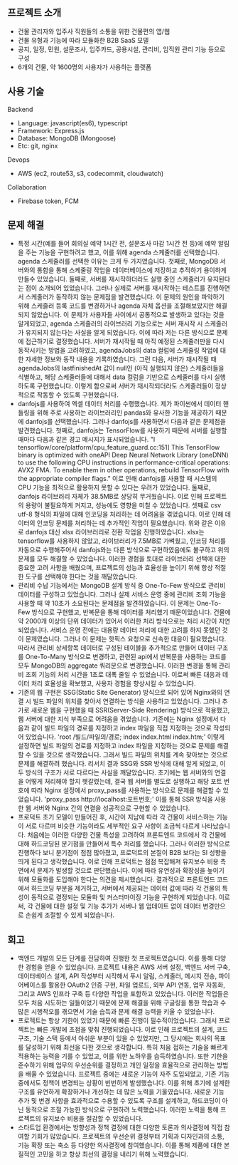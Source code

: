 ## 프로젝트 소개
- 건물 관리자와 입주사 직원들의 소통을 위한 건물편의 앱/웹
- 건물 유형과 기능에 따라 모듈화한 B2B SaaS 모델
- 공지, 일정, 민원, 설문조사, 입주카드, 공용시설, 관리비, 임직원 관리 기능 등으로 구성
- 6개의 건물, 약 1600명의 사용자가 사용하는 플랫폼

## 사용 기술
Backend
- Language: javascript(es6), typescript
- Framework: Express.js
- Database: MongoDB (Mongoose)
- Etc: git, nginx
  
Devops
- AWS (ec2, route53, s3, codecommit, cloudwatch)

Collaboration
- Firebase token, FCM

## 문제 해결
- 특정 시간(예를 들어 회의실 예약 1시간 전, 설문조사 마감 1시간 전 등)에 예약 알림을 주는 기능을 구현하려고 했고, 이를 위해 agenda 스케줄러를 선택했습니다. agenda 스케줄러를 선택한 이유는 크게 두 가지였습니다. 첫째로, MongoDB 서버와의 통합을 통해 스케줄링 작업을 데이터베이스에 저장하고 추적하기 용이하게 만들수 있었습니다. 둘째로, 서버를 재시작하더라도 실행 중인 스케줄러가 유지된다는 점이 소개되어 있었습니다. 그러나 실제로 서버를 재시작하는 테스트를 진행하면서 스케줄러가 동작하지 않는 문제점을 발견했습니다. 이 문제의 원인을 파악하기 위해 스케줄러 등록 코드를 변경하거나 agenda 자체 옵션을 조절해보았지만 해결되지 않았습니다. 이 문제가 사용자들 사이에서 공통적으로 발생하고 있다는 것을 알게되었고, agenda 스케줄러의 라이브러리 기능으로는 서버 재시작 시 스케줄러가 유지되지 않는다는 사실을 알게 되었습니다. 이에 따라 저는 다른 방식으로 문제에 접근하기로 결정했습니다. 서버가 재시작될 때 아직 예정된 스케줄러만을 다시 동작시키는 방법을 고려하였고, agendaJobs의 data 컬럼에 스케줄링 작업에 대한 자세한 정보와 동작 내용을 기록하였습니다. 그런 다음, 서버가 재시작될 때 agendaJobs의 lastfinishedAt 값이 null인 (아직 실행되지 않은) 스케줄러들을 식별하고, 해당 스케줄러들에 대해서 data 컬럼을 기반으로 스케줄러를 다시 실행하도록 구현했습니다. 이렇게 함으로써 서버가 재시작되더라도 스케줄러들이 정상적으로 작동할 수 있도록 구현했습니다.
- danfojs를 사용하여 엑셀 데이터 처리를 수행했습니다. 제가 파이썬에서 데이터 핸들링을 위해 주로 사용하는 라이브러리인 pandas와 유사한 기능을 제공하기 때문에 danfojs를 선택했습니다. 그러나 danfojs를 사용하면서 다음과 같은 문제점을 발견했습니다. 첫째로, danfojs는 TensorFlow를 사용하기 때문에 서버를 실행할 때마다 다음과 같은 경고 메시지가 표시되었습니다. "I tensorflow/core/platform/cpu_feature_guard.cc:151] This TensorFlow binary is optimized with oneAPI Deep Neural Network Library (oneDNN) to use the following CPU instructions in performance-critical operations: AVX2 FMA. To enable them in other operations, rebuild TensorFlow with the appropriate compiler flags." 이로 인해 danfojs를 사용할 때 시스템의 CPU 기능을 최적으로 활용하지 못할 수 있다는 우려가 있었습니다. 둘째로, danfojs 라이브러리 자체가 38.5MB로 상당히 무거웠습니다. 이로 인해 프로젝트의 용량이 불필요하게 커지고, 성능에도 영향을 미칠 수 있었습니다. 셋째로 csv utf-8 형식의 파일에 대해 인코딩을 처리하는 데 어려움을 겪었습니다. 이로 인해 데이터의 인코딩 문제를 처리하는 데 추가적인 작업이 필요했습니다. 위와 같은 이유로 danfojs 대신 xlsx 라이브러리로 전환 작업을 진행하였습니다. xlsx는 tensorflow를 사용하지 않았고, 라이브러리가 7.5MB로 가벼웠고, 인코딩 처리를 자동으로 수행해주어서 danfojs와는 다른 방식으로 구현하였음에도 불구하고 위의 문제를 모두 해결할 수 있었습니다. 이러한 경험을 토대로 라이브러리 선택에 대한 중요한 고려 사항을 배웠으며, 프로젝트의 성능과 효율성을 높이기 위해 항상 적절한 도구를 선택해야 한다는 것을 깨달았습니다.
- 관리비 수납 기능에서는 MongoDB 설계 방식 중 One-To-Few 방식으로 관리비 데이터를 구성하고 있었습니다. 그러나 실제 서비스 운영 중에 관리비 조회 기능을 사용할 때 약 10초가 소요된다는 문제점을 발견하였습니다. 이 문제는 One-To-Few 방식으로 구현했고, 반복문을 통해 데이터를 처리했기 때문이었습니다. 건물에 약 2000개 이상의 단위 데이터가 있어서 이러한 처리 방식으로는 처리 시간이 지연되었습니다. 서비스 운영 전에는 대용량 데이터 처리에 대한 고려를 하지 못했던 것이 문제였습니다. 그러나 이 문제는 핫픽스 요청으로 신속한 대응이 필요했습니다. 따라서 관리비 상세항목 데이터로 구성된 테이블을 추가적으로 만들어 데이터 구조를 One-To-Many 방식으로 변경하고, 관련된 api에서 반복문을 사용하는 코드를 모두 MongoDB의 aggregate 쿼리문으로 변경했습니다. 이러한 변경을 통해 관리비 조회 기능의 처리 시간을 1초로 대폭 줄일 수 있었습니다. 이로써 빠른 대응과 데이터 처리 효율성을 확보했고, 사용자 경험을 향상시킬 수 있었습니다.
- 기존의 웹 구현은 SSG(Static Site Generator) 방식으로 되어 있어 Nginx와의 연결 시 빌드 파일의 위치를 찾아서 연결하는 방식을 사용하고 있었습니다. 그러나 추가로 새로운 웹을 구현했을 때 SSR(Server-Side Rendering) 방식으로 적용했고, 웹 서버에 대한 지식 부족으로 어려움을 겪었습니다. 기존에는 Nginx 설정에서 다음과 같이 빌드 파일의 경로를 지정하고 index 파일을 직접 지정하는 것으로 작성되어 있었습니다. 'root /빌드/파일의/경로; index index.html index.htm;' 이렇게 설정하면 빌드 파일의 경로를 지정하고 index 파일을 지정하는 것으로 문제를 해결할 수 있을 것으로 생각했습니다. 그래서 빌드 파일의 위치를 계속 찾아보는 것으로 문제를 해결하려 했습니다. 리서치 결과 SSG와 SSR 방식에 대해 알게 되었고, 이 두 방식의 구조가 서로 다르다는 사실을 깨달았습니다. 초기에는 웹 서버와의 연결을 어떻게 처리해야 할지 헷갈렸는데, 결국 웹 서버를 별도로 실행하고 해당 포트 번호에 따라 Nginx 설정에서 proxy_pass를 사용하는 방식으로 문제를 해결할 수 있었습니다. 'proxy_pass http://localhost:포트번호;' 이를 통해 SSR 방식을 사용한 웹 서버와 Nginx 간의 연결을 성공적으로 구현할 수 있었습니다.
- 프로덕트 초기 모델이 만들어진 후, 시간이 지남에 따라 각 건물이 서비스하는 기능이 서로 다르며 비슷한 기능이라도 세부적인 요구 사항이 조금씩 다르게 나타났습니다. 처음에는 이러한 다양한 건물 특성을 고려하여 프론트엔드 코드에서 각 건물에 대해 하드코딩된 분기점을 만들어서 특수 처리를 했습니다. 그러나 이러한 방식으로 진행하다 보니 분기점이 점점 많아졌고, 프로덕트의 본질이 B2B 보다는 SI 성향을 띄게 된다고 생각했습니다. 이로 인해 프로덕트는 점점 복잡해져 유지보수 비용 측면에서 문제가 발생할 것으로 판단했습니다. 이에 따라 유연성과 확장성을 높이기 위해 모듈화를 도입해야 한다는 의견을 제시했습니다. 결과적으로 프론트엔드 코드에서 하드코딩 부분을 제거하고, 서버에서 제공되는 데이터 값에 따라 각 건물의 특성이 동적으로 결정되는 모듈화 및 커스터마이징 기능을 구현하게 되었습니다. 이로써, 각 건물에 대한 설정 및 기능 추가가 서버나 웹 업데이트 없이 데이터 변경만으로 손쉽게 조절할 수 있게 되었습니다.

## 회고
- 백엔드 개발의 모든 단계를 전담하여 진행한 첫 프로젝트였습니다. 이를 통해 다양한 경험을 얻을 수 있었습니다. 프로젝트 내용은 AWS 서버 설정, 백엔드 서버 구축, 데이터베이스 설계, API 작성부터 시작해서 푸시 알림, 스케줄러, 메시지 전송, 파이어베이스를 활용한 OAuth2 인증 구현, 파일 업로드, 외부 API 연동, 업무 자동화, 그리고 AWS 인프라 구축 등 다양한 작업을 포함하고 있었습니다. 이러한 작업들은 모두 처음 시도하는 일들이었기 때문에 문제 해결을 위해 구글링을 통한 학습과 수많은 시행착오를 겪으면서 기술 습득과 문제 해결 능력을 키울 수 있었습니다.
- 프로젝트는 항상 기한이 있었기 때문에 빠른 진행이 필수적이었습니다. 그래서 프로젝트는 빠른 개발에 초점을 맞춰 진행되었습니다. 이로 인해 프로젝트의 설계, 코드 구조, 기술 스택 등에서 아쉬운 부분이 있을 수 있었지만, 그 당시에는 회사의 목표를 달성하기 위해 최선을 다한 것으로 생각합니다. 특히 처음 접하는 기술을 빠르게 적용하는 능력을 기를 수 있었고, 이를 위한 노하우를 습득하였습니다. 또한 기한을 준수하기 위해 업무의 우선순위를 결정하고 개인 일정을 효율적으로 관리하는 방법을 배울 수 있었습니다.
프로젝트 중에는 새로운 기능이 자주 도입되었고, 기존 기능 중에서도 정책이 변경되는 상황이 빈번하게 발생했습니다. 이를 위해 초기에 설계한 구조를 유연하게 확장하거나 개선하는 데 많은 노력을 기울였습니다. 새로운 기능 추가 및 변경 사항을 효과적으로 수용할 수 있도록 구조를 설계하고, 하드코딩이 아닌 동적으로 조절 가능한 방식으로 구현하려 노력했습니다. 이러한 노력을 통해 프로젝트의 유지보수 비용을 절감할 수 있었습니다.
- 스타트업 환경에서는 방향성과 정책 결정에 대한 다양한 토론과 의사결정에 직접 참여할 기회가 많았습니다. 프로젝트의 우선순위 결정부터 기획과 디자인과의 소통, 기능 확장 또는 축소 등 다양한 의사결정에 참여했습니다. 이를 통해 제품에 대한 본질적인 고민을 하고 항상 최선의 결정을 내리기 위해 노력했습니다.

